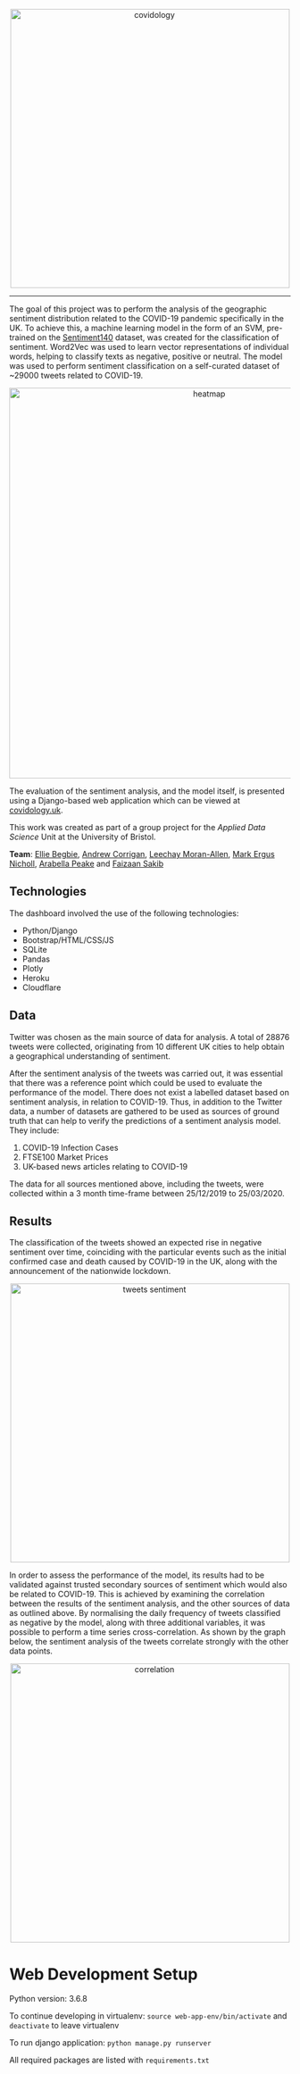 <p align="center">
  <img src="https://user-images.githubusercontent.com/15062683/86980273-7924d900-c194-11ea-9cb4-1eb476ccf450.png" alt="covidology" width=500>
</p>

---

The goal of this project was to perform the analysis of the geographic sentiment distribution related to the COVID-19 pandemic specifically in the UK. To achieve this, a machine learning model in the form of an SVM, pre-trained on the [Sentiment140](https://www.kaggle.com/kazanova/sentiment140) dataset, was created for the classification of sentiment. Word2Vec was used to learn vector representations of individual words, helping to classify texts as negative, positive or neutral. The model was used to perform sentiment classification on a self-curated dataset of ~29000 tweets related to COVID-19.

<p align="center">
  <img src="https://user-images.githubusercontent.com/15062683/87018549-77820200-c1e2-11ea-99a8-2ab360b2adbc.png" alt="heatmap" width=700>
</p>

The evaluation of the sentiment analysis, and the model itself, is presented using a Django-based web application which can be viewed at [covidology.uk](covidology.uk).

This work was created as part of a group project for the *Applied Data Science* Unit at the University of Bristol.

**Team**: [Ellie Begbie](https://github.com/elliebegbie), [Andrew Corrigan](https://github.com/acorrigan64),  [Leechay Moran-Allen](https://github.com/aSpikyOreo), [Mark Ergus Nicholl](https://github.com/MarkErgusNicholl), [Arabella Peake](https://github.com/arabellapeake) and [Faizaan Sakib](https://github.com/fznsakib)

## Technologies

The dashboard involved the use of the following technologies:

- Python/Django
- Bootstrap/HTML/CSS/JS
- SQLite
- Pandas
- Plotly
- Heroku
- Cloudflare

## Data

Twitter was chosen as the main source of data for analysis. A total of 28876 tweets were collected, originating from 10 different UK cities to help obtain a geographical understanding of sentiment.

After the sentiment analysis of the tweets was carried out, it was essential that there was a reference point which could be used to evaluate the performance of the model. There does not exist a labelled dataset based on sentiment analysis, in relation to COVID-19. Thus, in addition to the Twitter data, a number of datasets are gathered to be used as sources of ground truth that can help to verify the predictions of a sentiment analysis model. They include:

1. COVID-19 Infection Cases
2. FTSE100 Market Prices
3. UK-based news articles relating to COVID-19

The data for all sources mentioned above, including the tweets, were collected within a 3 month time-frame between 25/12/2019 to 25/03/2020. 

## Results

The classification of the tweets showed an expected rise in negative sentiment over time, coinciding with the particular events such as the initial confirmed case and death caused by COVID-19 in the UK, along with the announcement of the nationwide lockdown.

<p align="center">
  <img src="https://user-images.githubusercontent.com/15062683/87017383-f2e2b400-c1e0-11ea-81ec-24ad7c01c648.jpg" alt="tweets sentiment" width=500>
</p>

In order to assess the performance of the model, its results had to be validated against trusted secondary sources of sentiment which would also be related to COVID-19. This is achieved by examining the correlation between the results of the sentiment analysis, and the other sources of data as outlined above. By normalising the daily frequency of tweets classified as negative by the model, along with three additional variables, it was possible to perform a time series cross-correlation. As shown by the graph below, the sentiment analysis of the tweets correlate strongly with the other data points. 

<p align="center">
  <img src="https://user-images.githubusercontent.com/15062683/87018190-f75b9c80-c1e1-11ea-8713-e183c5767c67.jpg" alt="correlation" width=500>
</p>

# Web Development Setup

Python version: 3.6.8

To continue developing in virtualenv: `source web-app-env/bin/activate` and  `deactivate` to leave virtualenv

To run django application: `python manage.py runserver`

All required packages are listed with `requirements.txt` 
